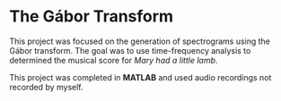 # The Gábor Transform

This project was focused on the generation of spectrograms using the Gábor transform. The goal was to use
time-frequency analysis to determined the musical score for _Mary had a little lamb_.

This project was completed in **MATLAB** and used audio recordings not recorded by myself.
